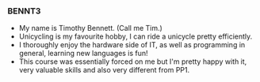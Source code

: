 
### BENNT3 

- My name is Timothy Bennett. (Call me Tim.)
- Unicycling is my favourite hobby, I can ride a unicycle pretty efficiently.
- I thoroughly enjoy the hardware side of IT, as well as programming in general, learning new languages is fun!
- This course was essentially forced on me but I'm pretty happy with it, very valuable skills and also very different from PP1.
